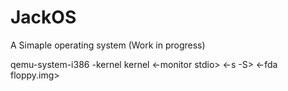 # JackOS
A Simaple operating system (Work in progress)

qemu-system-i386 -kernel kernel <-monitor stdio> <-s -S> <-fda floppy.img>
